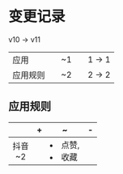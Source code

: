 # 变更记录

v10 -> v11

||||||
|-|:-:|:-:|:-:|:-:|
|应用||~1||1 -> 1|
|应用规则||~2||2 -> 2|

## 应用规则

||+|~|-|
|:-:|-|-|-|
|抖音<br>~2||<li>点赞,<li>收藏||

